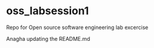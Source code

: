 # oss_labsession1
Repo for Open source software engineering lab excercise

Anagha updating the README.md

